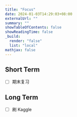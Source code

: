 ```yaml
---
title: "Focus"
date: 2024-01-03T14:29:03+08:00
externalUrl: ""
summary: ""
showTableOfContents: false
showReadingTime: false
_build:
  render: "false"
  list: "local"
mathjax: false
---
```


## Short Term

- [ ] 期末复习

## Long Term

- [ ] 刷 Kaggle

